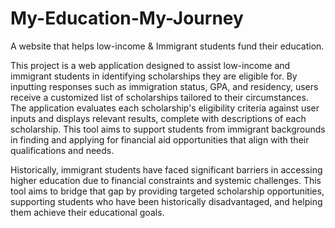 # My-Education-My-Journey
A website that helps low-income &amp; Immigrant students fund their education.

This project is a web application designed to assist low-income and immigrant students in identifying scholarships they are eligible for. By inputting responses such as immigration status, GPA, and residency, users receive a customized list of scholarships tailored to their circumstances. The application evaluates each scholarship's eligibility criteria against user inputs and displays relevant results, complete with descriptions of each scholarship. This tool aims to support students from immigrant backgrounds in finding and applying for financial aid opportunities that align with their qualifications and needs.

Historically, immigrant students have faced significant barriers in accessing higher education due to financial constraints and systemic challenges. This tool aims to bridge that gap by providing targeted scholarship opportunities, supporting students who have been historically disadvantaged, and helping them achieve their educational goals.
